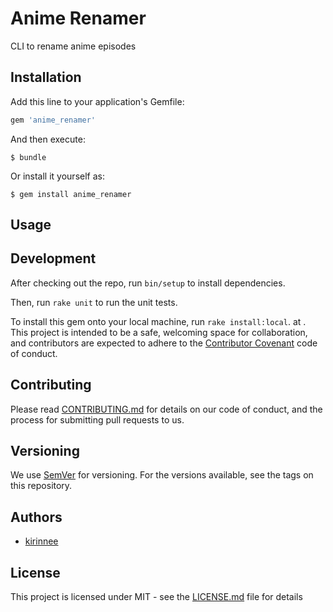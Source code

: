 # Anime Renamer

CLI to rename anime episodes

## Installation

Add this line to your application's Gemfile:

```ruby
gem 'anime_renamer'
```

And then execute:

    $ bundle

Or install it yourself as:

    $ gem install anime_renamer

## Usage

## Development

After checking out the repo, run `bin/setup` to install dependencies. 

Then, run `rake unit` to run the unit tests.

To install this gem onto your local machine, run `rake install:local`. 
 at . This project is intended to be a safe, welcoming space for collaboration, and contributors are expected to adhere to the [Contributor Covenant](http://contributor-covenant.org) code of conduct.

## Contributing
Please read [CONTRIBUTING.md](CONTRIBUTING.MD) for details on our code of conduct, and the process for submitting pull requests to us.

## Versioning 
We use [SemVer](https://semver.org/) for versioning. For the versions available, see the tags on this repository.

## Authors
* [kirinnee](mailto:kirinnee@gmail.com) 

## License
This project is licensed under MIT - see the [LICENSE.md](LICENSE.MD) file for details